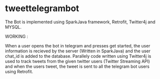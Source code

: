 # tweettelegrambot
The Bot is implemented using SparkJava framework, Retrofit, Twitter4j and MYSQL.

WORKING :

When a user opens the bot in telegram and presses get started, the user information is recieved by the server (Written in SparkJava) and the user chat_id is added to the database. Parallely code written using Twitter4j is used to track tweets from the given twitter users (Twitter Streaming API) and when the users tweet, the tweet is sent to all the telegram bot users using Retrofit.
